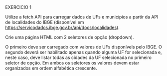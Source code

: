 EXERCICIO 1

Utilize a fetch API para carregar dados de UFs e municípios a partir da API de localidades do IBGE (disponível em https://servicodados.ibge.gov.br/api/docs/localidades).

Crie uma página HTML com 2 seletores de opção (dropdown).

O primeiro deve ser carregado com valores de UFs disponívels pelo IBGE.
O segundo deverá ser habilitado apenas quando alguma UF for selecionada e, neste caso, deve listar todas as cidades da UF selecionada no primeiro seletor de opção.
Em ambos os seletores os valores devem estar organizados em ordem alfabética crescente.
